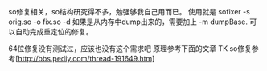 so修复相关，so结构研究得不多，勉强够我自己用而已。
使用就是 sofixer -s orig.so -o fix.so -d
如果是从内存中dump出来的，需要加上 -m dumpBase. 可以自动完成重定位的修复。

64位修复没有测试过，应该也没有这个需求吧
原理参考下面的文章
TK so修复参考[http://bbs.pediy.com/thread-191649.htm]
